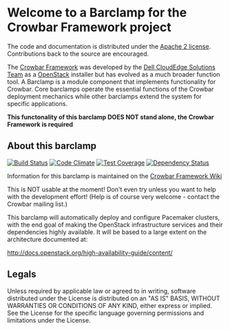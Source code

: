 Welcome to a Barclamp for the Crowbar Framework project
=======================================================

The code and documentation is distributed under the [Apache 2 license](http://www.apache.org/licenses/LICENSE-2.0.html).
Contributions back to the source are encouraged.

The [Crowbar Framework](https://github.com/crowbar/crowbar) was developed by the
[Dell CloudEdge Solutions Team](http://dell.com/openstack) as a [OpenStack](http://OpenStack.org) installer but has
evolved as a much broader function tool. A Barclamp is a module component that implements functionality for Crowbar.
Core barclamps operate the essential functions of the Crowbar deployment mechanics while other barclamps extend the
system for specific applications.

**This functonality of this barclamp DOES NOT stand alone, the Crowbar Framework is required**

About this barclamp
-------------------

[![Build Status](https://travis-ci.org/crowbar/barclamp-pacemaker.svg?branch=master)](https://travis-ci.org/crowbar/barclamp-pacemaker)
[![Code Climate](https://codeclimate.com/github/crowbar/barclamp-pacemaker/badges/gpa.svg)](https://codeclimate.com/github/crowbar/barclamp-pacemaker)
[![Test Coverage](https://codeclimate.com/github/crowbar/barclamp-pacemaker/badges/coverage.svg)](https://codeclimate.com/github/crowbar/barclamp-pacemaker)
[![Dependency Status](https://gemnasium.com/crowbar/barclamp-pacemaker.svg)](https://gemnasium.com/crowbar/barclamp-pacemaker)

Information for this barclamp is maintained on the [Crowbar Framework Wiki](https://github.com/crowbar/crowbar/wiki)

This is NOT usable at the moment! Don't even try unless you want to help with the development effort! (Help is of
course very welcome - contact the Crowbar mailing list.)

This barclamp will automatically deploy and configure Pacemaker clusters, with the end goal of making the OpenStack
infrastructure services and their dependencies highly available. It will be based to a large extent on the architecture
documented at:

  http://docs.openstack.org/high-availability-guide/content/

Legals
------

Unless required by applicable law or agreed to in writing, software distributed under the License is distributed on
an "AS IS" BASIS, WITHOUT WARRANTIES OR CONDITIONS OF ANY KIND, either express or implied. See the License for the
specific language governing permissions and limitations under the License.
